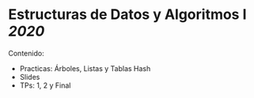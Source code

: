 # Estructuras de Datos y Algoritmos I _2020_
Contenido:
- Practicas: Árboles, Listas y Tablas Hash
- Slides
- TPs: 1, 2 y Final
